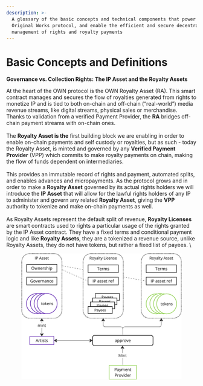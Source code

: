 ```yaml
---
description: >-
  A glossary of the basic concepts and technical components that power the
  Original Works protocol, and enable the efficient and secure decentralized
  management of rights and royalty payments
---
```


# Basic Concepts and Definitions

**Governance vs. Collection Rights: The IP Asset and the Royalty Assets**

At the heart of the OWN protocol is the OWN Royalty Asset (RA). This smart contract manages and secures the flow of royalties generated from rights to monetize IP and is tied to both on-chain and off-chain (“real-world”) media revenue streams, like digital streams, physical sales or merchandise. Thanks to validation from a verified Payment Provider, the **RA** bridges off-chain payment streams with on-chain ones.\
\
The **Royalty Asset is the** first building block we are enabling in order to enable on-chain payments and self custody or royalties, but as such - today the Royalty Asset, is minted and governed by any **Verified Payment Provider** (VPP) which commits to make royalty payments on chain, making the flow of funds dependent on intermediaries. \
\
This provides an immutable record of rights and payment, automated splits, and enables advances and micropayments. As the protocol grows and in order to make a **Royalty Asset** governed by its actual rights holders we will introduce the **IP Asset** that will allow for the lawful rights holders of any IP to administer and govern any related **Royalty Asset**, giving the **VPP** authority to tokenize and make on-chain payments as well.\
\
As Royalty Assets represent the default split of revenue, **Royalty Licenses** are smart contracts used to rights a particular usage of the rights granted by the IP Asset contract. They have a fixed terms and conditional payment logic and like **Royalty Assets**, they are a tokenized a revenue source, unlike Royalty Assets, they do not have tokens, but rather a fixed list of payees. \


<figure><img src="../../.gitbook/assets/image (8).png" alt=""><figcaption></figcaption></figure>
